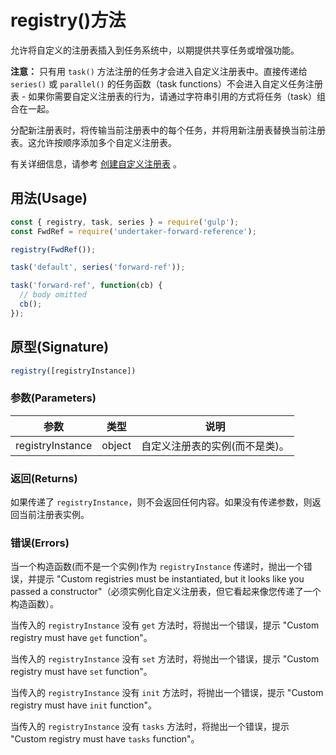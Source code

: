 <!-- front-matter
id: registry
title: Gulp API registry()方法
hide_title: true
sidebar_label: registry()方法
-->

# registry()方法

允许将自定义的注册表插入到任务系统中，以期提供共享任务或增强功能。

**注意：** 只有用 `task()` 方法注册的任务才会进入自定义注册表中。直接传递给 `series()` 或 `parallel()` 的任务函数（task functions）不会进入自定义任务注册表 - 如果你需要自定义注册表的行为，请通过字符串引用的方式将任务（task）组合在一起。

分配新注册表时，将传输当前注册表中的每个任务，并将用新注册表替换当前注册表。这允许按顺序添加多个自定义注册表。

有关详细信息，请参考 [创建自定义注册表][creating-custom-registries] 。



## 用法(Usage)

```js
const { registry, task, series } = require('gulp');
const FwdRef = require('undertaker-forward-reference');

registry(FwdRef());

task('default', series('forward-ref'));

task('forward-ref', function(cb) {
  // body omitted
  cb();
});
```

## 原型(Signature)

```js
registry([registryInstance])
```

### 参数(Parameters)

| 参数 | 类型 | 说明 |
|:--------------:|:-----:|--------|
| registryInstance | object | 自定义注册表的实例(而不是类)。 |

### 返回(Returns)

如果传递了 `registryInstance`，则不会返回任何内容。如果没有传递参数，则返回当前注册表实例。

### 错误(Errors)

当一个构造函数(而不是一个实例)作为 `registryInstance` 传递时，抛出一个错误，并提示 "Custom registries must be instantiated, but it looks like you passed a constructor"（必须实例化自定义注册表，但它看起来像您传递了一个构造函数）。

当传入的 `registryInstance` 没有 `get` 方法时，将抛出一个错误，提示 "Custom registry must have `get` function"。

当传入的 `registryInstance` 没有 `set` 方法时，将抛出一个错误，提示 "Custom registry must have `set` function"。

当传入的 `registryInstance` 没有 `init` 方法时，将抛出一个错误，提示 "Custom registry must have `init` function"。

当传入的 `registryInstance` 没有 `tasks` 方法时，将抛出一个错误，提示 "Custom registry must have `tasks` function"。

[creating-custom-registries]: ../documentation-missing.md
